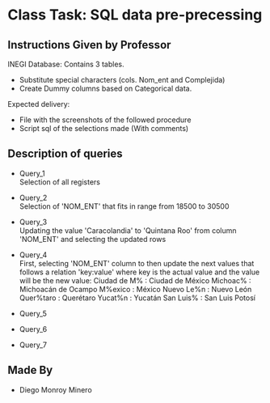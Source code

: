 # Class Task: SQL data pre-precessing

## Instructions Given by Professor
INEGI Database: Contains 3 tables.
- Substitute special characters (cols. Nom_ent and Complejida)
- Create Dummy columns based on Categorical data.

Expected delivery:
- File with the screenshots of the followed procedure
- Script sql of the selections made (With comments)


## Description of queries
- Query_1  
Selection of all registers

- Query_2  
Selection of 'NOM_ENT' that fits in range from 18500 to 30500

- Query_3  
Updating the value 'Caracolandia' to 'Quintana Roo' from column 'NOM_ENT' and selecting the updated rows

- Query_4  
First, selecting 'NOM_ENT' column to then update the next values that follows a relation 'key:value' where key is the actual value and the value will be the new value:
Ciudad de M% : Ciudad de México
Michoac% : Michoacán de Ocampo
M%exico : México
Nuevo Le%n : Nuevo León
Quer%taro : Querétaro
Yucat%n : Yucatán
San Luis% : San Luis Potosí

- Query_5  


- Query_6  


- Query_7  


## Made By
- Diego Monroy Minero